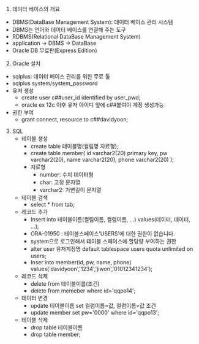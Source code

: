 1. 데이터 베이스의 개요
- DBMS(DataBase Management System): 데이터 베이스 관리 시스템
- DBMS는 언어와 데이터 베이스를 연결해 주는 도구
- RDBMS(Relational DataBase Management System)
- application -> DBMS -> DataBase
- Oracle DB 무료판(Express Edition)

2. Oracle 설치
- sqlplus: 데이터 베이스 관리를 위한 무료 툴 
- sqlplus system/system_password
- 유저 생성
    - create user c##user_id identified by user_pwd;
    - oracle ex 12c 이후 유저 아이디 앞에 c##붙여야 계정 생성가능
- 권한 부여
    - grant connect, resource to c##davidyoon;

3. SQL
    - 테이블 생성
        - create table 테이블명(컬럼명 자료형);
        - create table member(
            id varchar2(20) primary key,
            pw varchar2(20),
            name varchar2(20),
            phone varchar2(20)
        );
        - 자료형
            - number: 수치 데이터형
            - char: 고정 문자열
            - varchar2: 가변길이 문자열
    - 테이블 검색
        - select * from tab;
    - 레코드 추가
        - Insert into 테이블이름(컬럼이름, 컬럼이름, ...) values(데이터, 데이터, ...);
        - ORA-01950 : 테이블스페이스'USERS'에 대한 권한이 없습니다.
        - system으로 로그인해서 테이블 스페이스에 할당량 부여하는 권한
        - alter user 유저계정명 default tablespace users quota unlimited on users;
        - Inser into member(id, pw, name, phone) values('davidyoon','1234','jiwon','01012341234');
    - 레코드 삭제
        - delete from 데이블이름(조건)
        - delete from memeber where id='qqpo14';
    - 데이터 변경
        - update 테이블이름 set 컬럼이름=값, 컬럼이름=값 조건
        - update member set pw='0000' where id='qqpo13';
    - 테이블 삭제
        - drop table 테이블이름
        - drop table member;